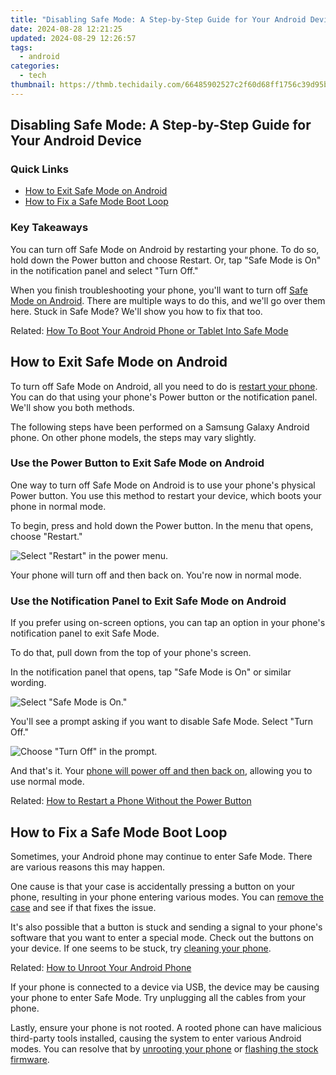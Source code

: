```yaml
---
title: "Disabling Safe Mode: A Step-by-Step Guide for Your Android Device"
date: 2024-08-28 12:21:25
updated: 2024-08-29 12:26:57
tags:
  - android
categories:
  - tech
thumbnail: https://thmb.techidaily.com/66485902527c2f60d68ff1756c39d95b2b9ff2d6a92e3e5c77cff27210813f40.jpg
---
```


## Disabling Safe Mode: A Step-by-Step Guide for Your Android Device

### Quick Links

* [How to Exit Safe Mode on Android](https://youtube-stream.techidaily.com/in-2024-the-art-of-amplifying-popularity-on-youtube/)
* [How to Fix a Safe Mode Boot Loop](https://remote-screen-capture.techidaily.com/updated-2024-approved-screen-snip-pro-the-essential-guide-to-win-os/)

### Key Takeaways

 You can turn off Safe Mode on Android by restarting your phone. To do so, hold down the Power button and choose Restart. Or, tap "Safe Mode is On" in the notification panel and select "Turn Off."

 When you finish troubleshooting your phone, you'll want to turn off [Safe Mode on Android](https://snapchat-videos.techidaily.com/new-in-2024-crafting-visual-magic-the-essentials-of-snapchat-photo-editing/). There are multiple ways to do this, and we'll go over them here. Stuck in Safe Mode? We'll show you how to fix that too.

Related: [How To Boot Your Android Phone or Tablet Into Safe Mode](https://snapchat-videos.techidaily.com/new-in-2024-crafting-visual-magic-the-essentials-of-snapchat-photo-editing/) 

##  How to Exit Safe Mode on Android

 To turn off Safe Mode on Android, all you need to do is [restart your phone](https://location-fake.techidaily.com/3utools-virtual-location-not-working-on-apple-iphone-8-fix-now-drfone-by-drfone-virtual-ios/). You can do that using your phone's Power button or the notification panel. We'll show you both methods.

 The following steps have been performed on a Samsung Galaxy Android phone. On other phone models, the steps may vary slightly.

###  Use the Power Button to Exit Safe Mode on Android

 One way to turn off Safe Mode on Android is to use your phone's physical Power button. You use this method to restart your device, which boots your phone in normal mode.

 To begin, press and hold down the Power button. In the menu that opens, choose "Restart."

![Select "Restart" in the power menu.](https://static1.howtogeekimages.com/wordpress/wp-content/uploads/2022/10/1-restart-android-phone.png) 

 Your phone will turn off and then back on. You're now in normal mode.

###  Use the Notification Panel to Exit Safe Mode on Android

 If you prefer using on-screen options, you can tap an option in your phone's notification panel to exit Safe Mode.

 To do that, pull down from the top of your phone's screen.

 In the notification panel that opens, tap "Safe Mode is On" or similar wording.

![Select "Safe Mode is On."](https://static1.howtogeekimages.com/wordpress/wp-content/uploads/2022/10/2-android-safe-mode-option-notification-panel.png) 

 You'll see a prompt asking if you want to disable Safe Mode. Select "Turn Off."

![Choose "Turn Off" in the prompt.](https://static1.howtogeekimages.com/wordpress/wp-content/uploads/2022/10/3-turn-off-android-safe-mode.png) 

 And that's it. Your [phone will power off and then back on](https://some-knowledge.techidaily.com/in-2024-in-depth-audio-settings-in-windows-10/), allowing you to use normal mode.

Related: [How to Restart a Phone Without the Power Button](https://some-knowledge.techidaily.com/in-2024-in-depth-audio-settings-in-windows-10/) 

##  How to Fix a Safe Mode Boot Loop

 Sometimes, your Android phone may continue to enter Safe Mode. There are various reasons this may happen.

 One cause is that your case is accidentally pressing a button on your phone, resulting in your phone entering various modes. You can [remove the case](https://facebook-record-videos.techidaily.com/updated-in-2024-direct-from-google-meet-securely-live-stream-on-youtube/) and see if that fixes the issue.

 It's also possible that a button is stuck and sending a signal to your phone's software that you want to enter a special mode. Check out the buttons on your device. If one seems to be stuck, try [cleaning your phone](https://vp-tips.techidaily.com/2024-approved-top-12-no-cost-high-end-video-apps-for-seamless-viewing-experience-pc-and-tabletsmartphone/).

Related: [How to Unroot Your Android Phone](https://tech-renaissance.techidaily.com/5-tips-for-picking-your-dream-cellphone-case-with-ease/) 

 If your phone is connected to a device via USB, the device may be causing your phone to enter Safe Mode. Try unplugging all the cables from your phone.

 Lastly, ensure your phone is not rooted. A rooted phone can have malicious third-party tools installed, causing the system to enter various Android modes. You can resolve that by [unrooting your phone](https://tech-renaissance.techidaily.com/5-tips-for-picking-your-dream-cellphone-case-with-ease/) or [flashing the stock firmware](https://win11.techidaily.com/overcoming-windows-image-failure-error-0x80780119/).

<ins class="adsbygoogle"
     style="display:block"
     data-ad-format="autorelaxed"
     data-ad-client="ca-pub-7571918770474297"
     data-ad-slot="1223367746"></ins>



<ins class="adsbygoogle"
     style="display:block"
     data-ad-client="ca-pub-7571918770474297"
     data-ad-slot="8358498916"
     data-ad-format="auto"
     data-full-width-responsive="true"></ins>
